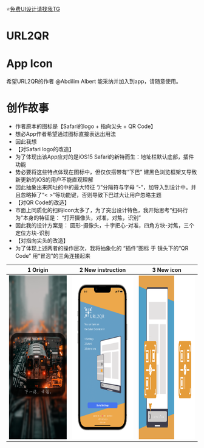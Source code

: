 ⭐️[免费UI设计请找我TG](https://t.me/iFreeUI)


# URL2QR

# App Icon
希望URL2QR的作者 @Abdilim Albert 能采纳并加入到app，请随意使用。

# 创作故事
* 作者原本的图标是【Safari的logo + 指向尖头 + QR Code】
* 想必App作者希望通过图标直接表达出用法
* 因此我想
* 【对Safari logo的改造】
* 为了体现出该App应对的是iOS15 Safari的新特而生：地址栏默认底部，插件功能
* 势必要将这些特点体现在图标中，但仅仅搭带有“下巴” 建黑色浏览框架又导致新更新的iOS的用户不能直观理解
* 因此抽象出来网址的中的最大特征 “/”分隔符与字母 “-”，加导入到设计中。并且忽略掉了“< >”等功能键，否则导致下巴过大让用户忽略主题
* 【对QR Code的改造】
* 市面上同质化的扫码Icon太多了，为了突出设计特色，我开始思考“扫码行为”本身的特征是： “打开摄像头，对准，对焦，识别”
* 因此我的设计方案是： 圆形-摄像头，十字把心-对准，四角方块-对焦，三个定位方块-识别
* 【对指向尖头的改造】
* 为了体现上述两者的操作层次，我将抽象化的 “插件”图标 于 镜头下的“QR Code” 用“冒泡”的三角连接起来


|  1 Origin   | 2 New instruction | 3 New icon | 
|  ----  | ----  |  ----  | 
|<img src="https://github.com/RainyMoment/Wallpaper/blob/main/1-Lock%20iPhone11.png"  width="200" height="430"/>|<img src="https://github.com/RainyMoment/URL2QR/blob/main/URL2QR 2.0 - Instruction.svg"  width="200" height="430"/>|<img src="https://github.com/RainyMoment/URL2QR/blob/main/URL2QR 2.0 - App iCon + Ex iCon.svg" width="200" height="430"/>|


